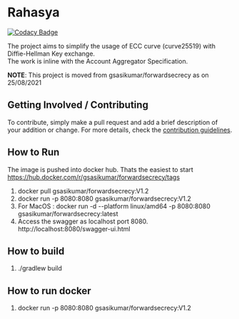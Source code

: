# Rahasya 

[![Codacy Badge](https://app.codacy.com/project/badge/Grade/8d51e12ebfff45c1a212af0f38aaa0cc)](https://www.codacy.com/gh/Sahamati/rahasya/dashboard?utm_source=github.com&amp;utm_medium=referral&amp;utm_content=Sahamati/rahasya&amp;utm_campaign=Badge_Grade)

The project aims to simplify the usage of ECC curve (curve25519) with Diffie-Hellman Key exchange.  
The work is inline with the Account Aggregator Specification.

__NOTE__: This project is moved from gsasikumar/forwardsecrecy as on 25/08/2021

## Getting Involved / Contributing

To contribute, simply make a pull request and add a brief description of your addition or change. For
more details, check the [contribution guidelines](.github/CONTRIBUTING.md).

## How to Run
The image is pushed into docker hub. Thats the easiest to start
https://hub.docker.com/r/gsasikumar/forwardsecrecy/tags

1. docker pull gsasikumar/forwardsecrecy:V1.2
2. docker run -p 8080:8080 gsasikumar/forwardsecrecy:V1.2
3. For MacOS : docker run -d --platform linux/amd64 -p 8080:8080 gsasikumar/forwardsecrecy:latest
4. Access the swagger as localhost port 8080. http://localhost:8080/swagger-ui.html

## How to build
1. ./gradlew build

## How to run docker
1. docker run -p 8080:8080 gsasikumar/forwardsecrecy:V1.2
